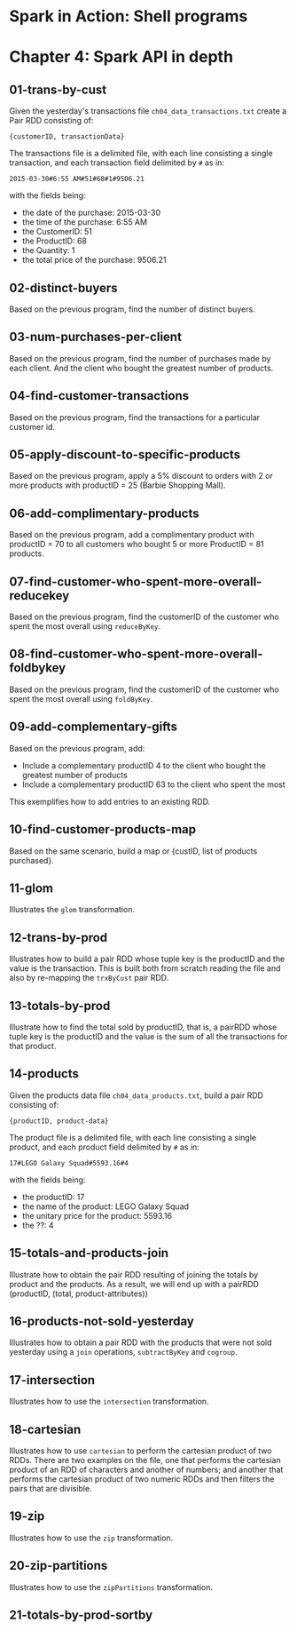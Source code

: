 Spark in Action: Shell programs
===============================

# Chapter 4: Spark API in depth

## 01-trans-by-cust
Given the yesterday's transactions file `ch04_data_transactions.txt` create a Pair RDD consisting of:
```
{customerID, transactionData}
```

The transactions file is a delimited file, with each line consisting a single transaction, and each transaction field delimited by `#` as in:
```
2015-03-30#6:55 AM#51#68#1#9506.21
```
with the fields being:
  + the date of the purchase: 2015-03-30
  + the time of the purchase: 6:55 AM
  + the CustomerID: 51
  + the ProductID: 68
  + the Quantity: 1
  + the total price of the purchase: 9506.21

## 02-distinct-buyers
Based on the previous program, find the number of distinct buyers.

## 03-num-purchases-per-client
Based on the previous program, find the number of purchases made by each client.
And the client who bought the greatest number of products.

## 04-find-customer-transactions
Based on the previous program, find the transactions for a particular customer id.

## 05-apply-discount-to-specific-products
Based on the previous program, apply a 5% discount to orders with 2 or more products with productID = 25 (Barbie Shopping Mall).

## 06-add-complimentary-products
Based on the previous program, add a complimentary product with productID = 70 to all customers who bought 5 or more ProductID = 81 products.

## 07-find-customer-who-spent-more-overall-reducekey
Based on the previous program, find the customerID of the customer who spent the most overall using `reduceByKey`.

## 08-find-customer-who-spent-more-overall-foldbykey
Based on the previous program, find the customerID of the customer who spent the most overall using `foldByKey`.

## 09-add-complementary-gifts
Based on the previous program, add:
  + Include a complementary productID 4 to the client who bought the greatest number of products
  + Include a complementary productID 63 to the client who spent the most

This exemplifies how to add entries to an existing RDD.

## 10-find-customer-products-map
Based on the same scenario, build a map or {custID, list of products purchased}.

## 11-glom
Illustrates the `glom` transformation.

## 12-trans-by-prod
Illustrates how to build a pair RDD whose tuple key is the productID and the value is the transaction. This is built both from scratch reading the file and also by re-mapping the `trxByCust` pair RDD.

## 13-totals-by-prod
Illustrate how to find the total sold by productID, that is, a pairRDD whose tuple key is the productID and the value is the sum of all the transactions for that product.

## 14-products
Given the products data file `ch04_data_products.txt`, build a pair RDD consisting of:
```
{productID, product-data}
```

The product file is a delimited file, with each line consisting a single product, and each product field delimited by `#` as in:
```
17#LEGO Galaxy Squad#5593.16#4
```

with the fields being:
  + the productID: 17
  + the name of the product: LEGO Galaxy Squad
  + the unitary price for the product: 5593.16
  + the ??: 4

## 15-totals-and-products-join
Illustrate how to obtain the pair RDD resulting of joining the totals by product and the products. As a result, we will end up with a pairRDD (productID, (total, product-attributes))

## 16-products-not-sold-yesterday
Illustrates how to obtain a pair RDD with the products that were not sold yesterday using a `join` operations, `subtractByKey` and `cogroup`.

## 17-intersection
Illustrates how to use the `intersection` transformation.

## 18-cartesian
Illustrates how to use `cartesian` to perform the cartesian product of two RDDs. There are two examples on the file, one that performs the cartesian product of an RDD of characters and another of numbers; and another that performs the cartesian product of two numeric RDDs and then filters the pairs that are divisible.

## 19-zip
Illustrates how to use the `zip` transformation.

## 20-zip-partitions
Illustrates how to use the `zipPartitions` transformation.

## 21-totals-by-prod-sortby
